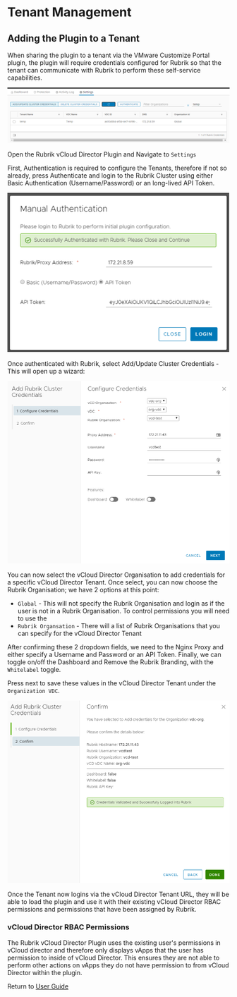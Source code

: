 # Tenant Management

## Adding the Plugin to a Tenant

When sharing the plugin to a tenant via the VMware Customize Portal plugin, the plugin will require credentials configured for Rubrik so that the tenant can communicate with Rubrik to perform these self-service capabilities.

![alt-text](../img/img15.png)

Open the Rubrik vCloud Director Plugin and Navigate to `Settings`

First, Authentication is required to configure the Tenants, therefore if not so already, press Authenticate and login to the Rubrik Cluster using either Basic Authentication (Username/Password) or an long-lived API Token.

![alt-text](../img/img52.png)

Once authenticated with Rubrik, select Add/Update Cluster Credentials - This will open up a wizard:

![alt-text](../img/img53.png)

You can now select the vCloud Director Organisation to add credentials for a specific vCloud Director Tenant. 
Once select, you can now choose the Rubrik Organisation; we have 2 options at this point:
* `Global` - This will not specify the Rubrik Organisation and login as if the user is not in a Rubrik Organisation. To control permissions you will need to use the 
* `Rubrik Organsation` - There will a list of Rubrik Organisations that you can specify for the vCloud Director Tenant

After confirming these 2 dropdown fields, we need to the Nginx Proxy and either specify a Username and Password or an API Token. Finally, we can toggle on/off the Dashboard and Remove the Rubrik Branding, with the `Whitelabel` toggle.

Press next to save these values in the vCloud Director Tenant under the `Organization VDC`.

![alt-text](../img/img54.png)

Once the Tenant now logins via the vCloud Director Tenant URL, they will be able to load the plugin and use it with their existing vCloud Director RBAC permissions and permissions that have been assigned by Rubrik.

### vCloud Director RBAC Permissions

The Rubrik vCloud Director Plugin uses the existing user's permissions in vCloud director and therefore only displays vApps that the user has permission to inside of vCloud Director. This ensures they are not able to perform other actions on vApps they do not have permission to from vCloud Director within the plugin.

Return to [User Guide](../user-guide.md)

